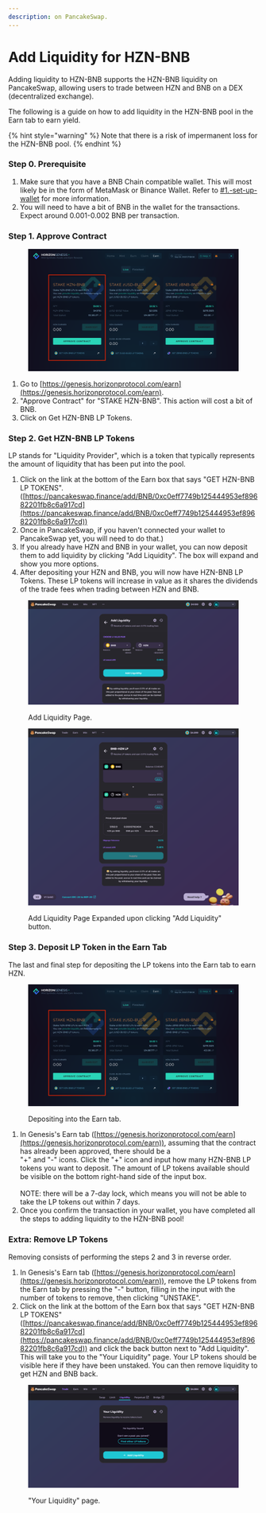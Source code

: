 ```yaml
---
description: on PancakeSwap.
---
```


# Add Liquidity for HZN-BNB

Adding liquidity to HZN-BNB supports the HZN-BNB liquidity on PancakeSwap, allowing users to trade between HZN and BNB on a DEX (decentralized exchange).

The following is a guide on how to add liquidity in the HZN-BNB pool in the Earn tab to earn yield.

{% hint style="warning" %}
Note that there is a risk of impermanent loss for the HZN-BNB pool.
{% endhint %}

### Step 0. Prerequisite

1. Make sure that you have a BNB Chain compatible wallet. This will most likely be in the form of MetaMask or Binance Wallet. Refer to [#1.-set-up-wallet](getting-started.md#1.-set-up-wallet "mention") for more information.
2. You will need to have a bit of BNB in the wallet for the transactions. Expect around 0.001-0.002 BNB per transaction.

### Step 1. Approve Contract

<figure><img src="../../.gitbook/assets/HZN-BNB_1_horizon_genesis_earn_tab.png" alt=""><figcaption></figcaption></figure>

1. Go to [https://genesis.horizonprotocol.com/earn](https://genesis.horizonprotocol.com/earn).
2. "Approve Contract" for "STAKE HZN-BNB". This action will cost a bit of BNB.
3. Click on Get HZN-BNB LP Tokens.

### Step 2. Get HZN-BNB LP Tokens

LP stands for "Liquidity Provider", which is a token that typically represents the amount of liquidity that has been put into the pool.

1. Click on the link at the bottom of the Earn box that says "GET HZN-BNB LP TOKENS". ([https://pancakeswap.finance/add/BNB/0xc0eff7749b125444953ef89682201fb8c6a917cd](https://pancakeswap.finance/add/BNB/0xc0eff7749b125444953ef89682201fb8c6a917cd))
2. Once in PancakeSwap, if you haven't connected your wallet to PancakeSwap yet, you will need to do that.)
3. If you already have HZN and BNB in your wallet, you can now deposit them to add liquidity by clicking "Add Liquidity". The box will expand and show you more options.
4. After depositing your HZN and BNB, you will now have HZN-BNB LP Tokens. These LP tokens will increase in value as it shares the dividends of the trade fees when trading between HZN and BNB.

<figure><img src="../../.gitbook/assets/HZN-BNB_2_PancakeSwap_Add_Liquidity1.png" alt=""><figcaption><p>Add Liquidity Page.</p></figcaption></figure>

<figure><img src="../../.gitbook/assets/HZN-BNB_2_PancakeSwap_Add_Liquidity2_FULL.png" alt=""><figcaption><p>Add Liquidity Page Expanded upon clicking "Add Liquidity" button.</p></figcaption></figure>

### Step 3. Deposit LP Token in the Earn Tab

The last and final step for depositing the LP tokens into the Earn tab to earn HZN.

<figure><img src="../../.gitbook/assets/HZN-BNB_1_horizon_genesis_earn_tab.png" alt=""><figcaption><p>Depositing into the Earn tab.</p></figcaption></figure>

1. In Genesis's Earn tab ([https://genesis.horizonprotocol.com/earn](https://genesis.horizonprotocol.com/earn)), assuming that the contract has already been approved, there should be a \
   "+" and "-" icons. Click the "+" icon and input how many HZN-BNB LP tokens you want to deposit. The amount of LP tokens available should be visible on the bottom right-hand side of the input box.\
   \
   NOTE: there will be a 7-day lock, which means you will not be able to take the LP tokens out within 7 days.
2. Once you confirm the transaction in your wallet, you have completed all the steps to adding liquidity to the HZN-BNB pool!

### Extra: Remove LP Tokens

Removing consists of performing the steps 2 and 3 in reverse order.

1. In Genesis's Earn tab ([https://genesis.horizonprotocol.com/earn](https://genesis.horizonprotocol.com/earn)), remove the LP tokens from the Earn tab by pressing the "-" button, filling in the input with the number of tokens to remove, then clicking "UNSTAKE".
2. Click on the link at the bottom of the Earn box that says "GET HZN-BNB LP TOKENS"([https://pancakeswap.finance/add/BNB/0xc0eff7749b125444953ef89682201fb8c6a917cd](https://pancakeswap.finance/add/BNB/0xc0eff7749b125444953ef89682201fb8c6a917cd)) and click the back button next to "Add Liquidity". This will take you to the "Your Liquidity" page. Your LP tokens should be visible here if they have been unstaked. You can then remove liquidity to get HZN and BNB back.

<figure><img src="../../.gitbook/assets/zUSD-BUSD_E_PancakeSwap_Your_Liqudity.png" alt=""><figcaption><p>"Your Liquidity" page.</p></figcaption></figure>
